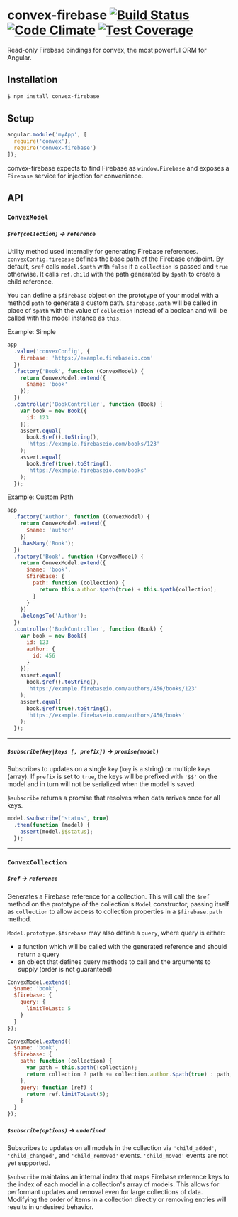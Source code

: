 convex-firebase [![Build Status](https://travis-ci.org/bendrucker/convex-firebase.svg?branch=master)](https://travis-ci.org/bendrucker/convex-firebase) [![Code Climate](https://codeclimate.com/github/bendrucker/convex-firebase/badges/gpa.svg)](https://codeclimate.com/github/bendrucker/convex-firebase) [![Test Coverage](https://codeclimate.com/github/bendrucker/convex-firebase/badges/coverage.svg)](https://codeclimate.com/github/bendrucker/convex-firebase)
===============

Read-only Firebase bindings for convex, the most powerful ORM for Angular.

## Installation

```bash
$ npm install convex-firebase
```

## Setup

```js
angular.module('myApp', [
  require('convex'),
  require('convex-firebase')
]);
```

convex-firebase expects to find Firebase as `window.Firebase` and exposes a `Firebase` service for injection for convenience.

## API

### `ConvexModel`

##### `$ref(collection)` -> `reference`

Utility method used internally for generating Firebase references. `convexConfig.firebase` defines the base path of the Firebase endpoint. By default, `$ref` calls `model.$path` with `false` if a `collection` is passed and `true` otherwise. It calls `ref.child` with the path generated by `$path` to create a child reference.

You can define a `$firebase` object on the prototype of your model with a method `path` to generate a custom path. `$firebase.path` will be called in place of `$path` with the value of `collection` instead of a boolean and will be called with the model instance as `this`.

Example: Simple

```js
app
  .value('convexConfig', {
    firebase: 'https://example.firebaseio.com'
  })
  .factory('Book', function (ConvexModel) {
    return ConvexModel.extend({
      $name: 'book'
    });
  })
  .controller('BookController', function (Book) {
    var book = new Book({
      id: 123
    });
    assert.equal(
      book.$ref().toString(),
      'https://example.firebaseio.com/books/123'
    );
    assert.equal(
      book.$ref(true).toString(),
      'https://example.firebaseio.com/books'
    );
  });
```

Example: Custom Path

```js
app
  .factory('Author', function (ConvexModel) {
    return ConvexModel.extend({
      $name: 'author'
    })
    .hasMany('Book');
  })
  .factory('Book', function (ConvexModel) {
    return ConvexModel.extend({
      $name: 'book',
      $firebase: {
        path: function (collection) {
          return this.author.$path(true) + this.$path(collection);
        }
      }
    })
    .belongsTo('Author');
  })
  .controller('BookController', function (Book) {
    var book = new Book({
      id: 123
      author: {
        id: 456
      }
    });
    assert.equal(
      book.$ref().toString(),
      'https://example.firebaseio.com/authors/456/books/123'
    );
    assert.equal(
      book.$ref(true).toString(),
      'https://example.firebaseio.com/authors/456/books'
    );
  });
```

<hr>

##### `$subscribe(key|keys [, prefix])` -> `promise(model)`

Subscribes to updates on a single `key` (`key` is a string) or multiple `keys` (array). If `prefix` is set to `true`, the keys will be prefixed with `'$$'` on the model and in turn will not be serialized when the model is saved.

`$subscribe` returns a promise that resolves when data arrives once for all keys.

```js
model.$subscribe('status', true)
  .then(function (model) {
    assert(model.$$status);
  });
```

<hr>

### `ConvexCollection`

##### `$ref` -> `reference`

Generates a Firebase reference for a collection. This will call the `$ref` method on the prototype of the collection's `Model` constructor, passing itself as `collection` to allow access to collection properties in a `$firebase.path` method.

`Model.prototype.$firebase` may also define a `query`, where query is either:

* a function which will be called with the generated reference and should return a query
* an object that defines query methods to call and the arguments to supply (order is not guaranteed)

```js
ConvexModel.extend({
  $name: 'book',
  $firebase: {
    query: {
      limitToLast: 5
    }
  }
});
```

```js
ConvexModel.extend({
  $name: 'book',
  $firebase: {
    path: function (collection) {
      var path = this.$path(!collection);
      return collection ? path += collection.author.$path(true) : path;
    },
    query: function (ref) {
      return ref.limitToLast(5);
    }
  }
});
```

##### `$subscribe(options)` -> `undefined`

Subscribes to updates on all models in the collection via `'child_added'`, `'child_changed'`, and `'child_removed'` events. `'child_moved'` events are not yet supported.

`$subscribe` maintains an internal index that maps Firebase reference keys to the index of each model in a collection's array of models. This allows for performant updates and removal even for large collections of data. Modifying the order of items in a collection directly or removing entries will results in undesired behavior.
